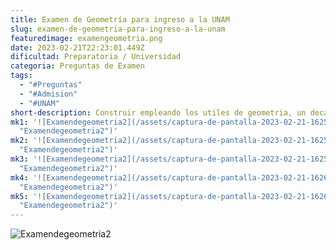 ```yaml
---
title: Examen de Geometría para ingreso a la UNAM
slug: examen-de-geometria-para-ingreso-a-la-unam
featuredimage: examengeometria.png
date: 2023-02-21T22:23:01.449Z
dificultad: Preparatoria / Universidad
categoria: Preguntas de Examen
tags:
  - "#Preguntas"
  - "#Admision"
  - "#UNAM"
short-description: C﻿onstruir empleando los utiles de geometria, un decagoo regular ABCDEFHIJ
mk1: '![Examendegeometria2](/assets/captura-de-pantalla-2023-02-21-162501.jpg
  "Examendegeometria2")'
mk2: '![Examendegeometria2](/assets/captura-de-pantalla-2023-02-21-162516.jpg
  "Examendegeometria2")'
mk3: '![Examendegeometria2](/assets/captura-de-pantalla-2023-02-21-162532.jpg
  "Examendegeometria2")'
mk4: '![Examendegeometria2](/assets/captura-de-pantalla-2023-02-21-162604.jpg
  "Examendegeometria2")'
mk5: '![Examendegeometria2](/assets/captura-de-pantalla-2023-02-21-162617.jpg
  "Examendegeometria2")'
---
```

![Examendegeometria2](/assets/captura-de-pantalla-2023-02-21-162627.jpg "Examendegeometria2")